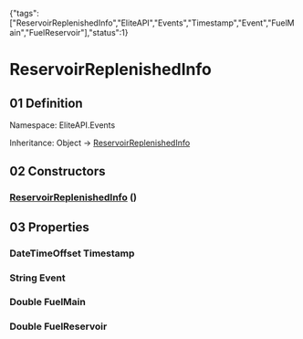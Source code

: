 {"tags":["ReservoirReplenishedInfo","EliteAPI","Events","Timestamp","Event","FuelMain","FuelReservoir"],"status":1}

# ReservoirReplenishedInfo

## 01 Definition

Namespace: <span class='code'>EliteAPI.Events</span>

Inheritance: <span class='code'>Object</span> → <span class='code'>[ReservoirReplenishedInfo](../../EliteAPI/Events/ReservoirReplenishedInfo.html)</span>

## 02 Constructors

### <span class='code'>[ReservoirReplenishedInfo](../../EliteAPI/Events/ReservoirReplenishedInfo.html)</span> ()

## 03 Properties

### <span class='code'>DateTimeOffset</span> Timestamp

### <span class='code'>String</span> Event

### <span class='code'>Double</span> FuelMain

### <span class='code'>Double</span> FuelReservoir

